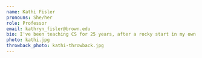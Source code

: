 ```yaml
---
name: Kathi Fisler
pronouns: She/her
role: Professor
email: kathryn_fisler@brown.edu
bio: I've been teaching CS for 25 years, after a rocky start in my own CS classes. I love jigsaw puzzles, puns, and cooking (and eating!) vegetarian food from around the world.
photo: kathi.jpg
throwback_photo: kathi-throwback.jpg
---
```

